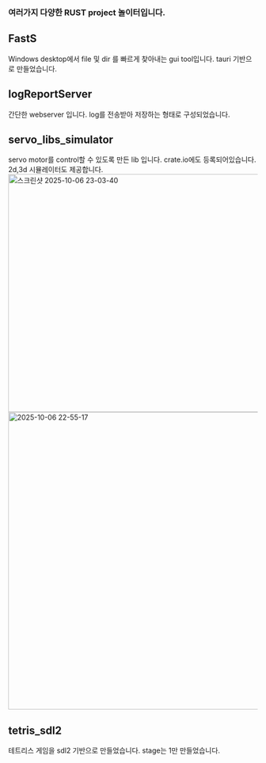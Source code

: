 ### 여러가지 다양한 RUST project 놀이터입니다.

## FastS
Windows desktop에서 file 및 dir 를 빠르게 찾아내는 gui tool입니다. tauri 기반으로 만들었습니다.

## logReportServer
간단한 webserver 입니다. log를 전송받아 저장하는 형태로 구성되었습니다.

## servo_libs_simulator
servo motor를 control할 수 있도록 만든 lib 입니다. crate.io에도 등록되어있습니다.  2d,3d 시뮬레이터도 제공합니다.\
<img width="640" height="480" alt="스크린샷 2025-10-06 23-03-40" src="https://github.com/user-attachments/assets/274217e0-2c2e-40ec-8f8b-45d9079a6926" />
<img width="800" height="600" alt="2025-10-06 22-55-17" src="https://github.com/user-attachments/assets/7b022551-199b-418a-a841-2599b18fe7f8" />


## tetris_sdl2
테트리스 게임을 sdl2 기반으로 만들었습니다. stage는 1만 만들었습니다.
 
